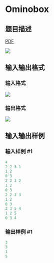 # Ominobox

## 题目描述

[problemUrl]: https://uva.onlinejudge.org/index.php?option=com_onlinejudge&Itemid=8&category=862&page=show_problem&problem=4837

[PDF](https://uva.onlinejudge.org/external/129/p12958.pdf)

![](https://cdn.luogu.com.cn/upload/vjudge_pic/UVA12958/dc4e3d3edbfa0ded1747588097301440b6f5a93a.png)

## 输入输出格式

### 输入格式

![](https://cdn.luogu.com.cn/upload/vjudge_pic/UVA12958/2d23bc2f69cb485029d25b187ce99c03d53579a7.png)

### 输出格式

![](https://cdn.luogu.com.cn/upload/vjudge_pic/UVA12958/ef048ce918e43e35f40afa3328cc25dab5113aa9.png)

## 输入输出样例

### 输入样例 #1

```cpp
4
2 2 3 1
1 2
0 3
2 2 3 2
1 2
0 3
2 2 3 3
1 2
0 3
2 3 5 4
1 2 5
0 3 4
```


### 输出样例 #1

```cpp
3
3
1
5
```


